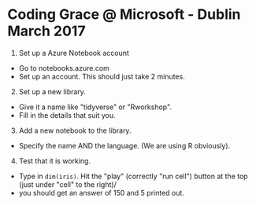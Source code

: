 # Coding Grace @ Microsoft -  Dublin March 2017

1. Set up a Azure Notebook account 
 - Go to notebooks.azure.com
 - Set up an account. This should just take 2 minutes.

2. Set up a new library. 
 - Give it a name like "tidyverse" or "Rworkshop". 
 - Fill in the details that suit you.

3. Add a new notebook to the library. 
 - Specify the name AND the language. (We are using R obviously).
 
4. Test that it is working.
 - Type in `dim(iris)`. Hit the "play" (correctly "run cell") button at the top (just under "cell" to the right)/
 - you should get an answer of 150 and 5 printed out.
